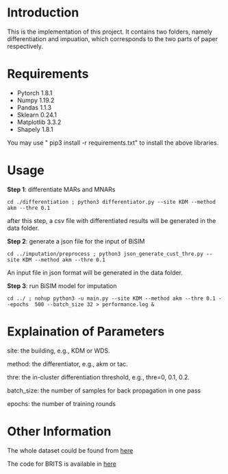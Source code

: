 # Introduction
This is the implementation of this project. It contains two folders, namely differentiation and impuation, which corresponds to the two parts of paper
respectively.
# Requirements

- Pytorch 1.8.1
- Numpy 1.19.2
- Pandas 1.1.3
- Sklearn 0.24.1
- Matplotlib 3.3.2
- Shapely 1.8.1

You may use " pip3 install -r requirements.txt" to install the above libraries.


# Usage
**Step 1**: differentiate MARs and MNARs
``` 
cd ./differentiation ; python3 differentiator.py --site KDM --method akm --thre 0.1
```
after this step, a csv file with differentiated results will be generated in the data folder.

**Step 2**: generate a json file for the input of BiSIM
``` 
cd ../imputation/preprocess ; python3 json_generate_cust_thre.py --site KDM --method akm --thre 0.1 
```
An input file in json format will be generated in the data folder.

**Step 3**:  run BiSIM model for imputation
``` 
cd ../ ; nohup python3 -u main.py --site KDM --method akm --thre 0.1 --epochs  500 --batch_size 32 > performance.log & 
```

# Explaination of Parameters
site: the building, e.g., KDM or WDS.

method:  the differentiator, e.g., akm or tac.

thre: the in-cluster differentiation threshold, e.g., thre=0, 0.1, 0.2.

batch_size: the number of samples for back propagation in one pass

epochs: the number of training rounds

# Other Information
The whole dataset could be found from  [here](https://www.kaggle.com/c/indoor-location-navigation/data?select=train)

The code for BRITS is available in [here](https://github.com/caow13/BRITS)






